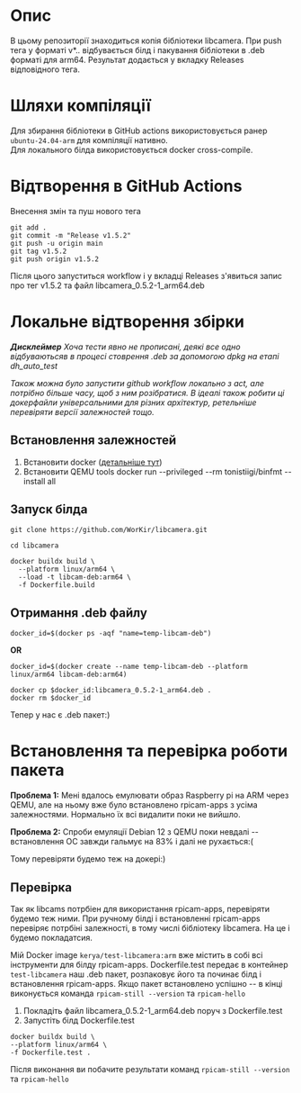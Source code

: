 # Опис
В цьому репозиторії знаходиться копія бібліотеки libcamera. При push тега у форматі v*.*.* відбувається білд і пакування бібліотеки в .deb форматі для arm64. Результат додається у вкладку Releases відповідного тега.

# Шляхи компіляції

Для збирання бібліотеки в GitHub actions використовується ранер `ubuntu-24.04-arm` для компіляції нативно.<br>
Для локального білда використовується docker cross-compile.

# Відтворення в GitHub Actions
Внесення змін та пуш нового тега

```
git add .
git commit -m "Release v1.5.2"
git push -u origin main
git tag v1.5.2
git push origin v1.5.2
```
Після цього запуститься workflow і у вкладці Releases з'явиться запис про тег v1.5.2 та файл libcamera_0.5.2-1_arm64.deb 

# Локальне відтворення збірки
***Дисклеймер***
_Хоча тести явно не прописані, деякі все одно відбуваютьсяв в процесі стоврення .deb за допомогою dpkg на етапі dh_auto_test_

_Також можна було запустити github workflow локально з act, але потрібно більше часу, щоб з ним розібратися. 
В ідеалі також робити ці докерфайли універсальними для різних архітектур, ретельніше перевіряти версії залежностей тощо._

## Встановлення залежностей

1. Встановити docker ([детальніше тут](https://docs.docker.com/engine/install/))
2. Встановити QEMU tools
docker run --privileged --rm tonistiigi/binfmt --install all

## Запуск білда
```
git clone https://github.com/WorKir/libcamera.git
```
```
cd libcamera
```
```
docker buildx build \
  --platform linux/arm64 \
  --load -t libcam-deb:arm64 \
  -f Dockerfile.build
```
## Отримання .deb файлу
```
docker_id=$(docker ps -aqf "name=temp-libcam-deb")
```
**OR**
```
docker_id=$(docker create --name temp-libcam-deb --platform linux/arm64 libcam-deb:arm64)
```
```
docker cp $docker_id:libcamera_0.5.2-1_arm64.deb .
docker rm $docker_id
```
Тепер у нас є .deb пакет:)
# Встановлення та перевірка роботи пакета

**Проблема 1:** Мені вдалось емулювати образ Raspberry pi на ARM через QEMU, але на ньому вже було встановлено rpicam-apps з усіма залежностями. Нормально їх всі видалити поки не вийшло.

**Проблема 2:** Спроби емуляції Debian 12 з QEMU поки невдалі -- встановлення ОС завжди гальмує на 83% і далі не рухається:(

Тому перевіряти будемо теж на докері:)

## Перевірка

Так як libcams потрбіен для використання rpicam-apps, перевіряти будемо теж ними.
При ручному білді і встановленні rpicam-apps перевіряє потрбіні залежності, в тому числі бібліотеку libcamera. На це і будемо покладатсия.

Мій Docker image `kerya/test-libcamera:arm` вже містить в собі всі інструменти для білду rpicam-apps. 
Dockerfile.test передає в контейнер `test-libcamera` наш .deb пакет, розпаковує його та починає білд і встановлення rpicam-apps. Якщо пакет встановлено успішно -- в кінці виконується команда `rpicam-still --version` та `rpicam-hello`

1. Покладіть файл libcamera_0.5.2-1_arm64.deb поруч з Dockerfile.test
2. Запустіть білд Dockerfile.test

```
docker buildx build \
--platform linux/arm64 \
-f Dockerfile.test .
```
Після виконання ви побачите результати команд `rpicam-still --version` та `rpicam-hello`
